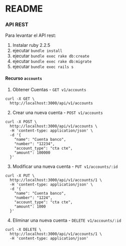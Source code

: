 # README

### API REST

Para levantar el API rest:

1. Instalar ruby 2.2.5
2. ejecutar `bundle install`
3. ejecutar `bundle exec rake db:create`
4. ejecutar `bundle exec rake db:migrate`
4. ejecutar `bundle exec rails s`

#### Recurso `accounts`

1. Obtener Cuentas - `GET v1/accounts`

```
curl -X GET \
  http://localhost:3000/api/v1/accounts
```

2. Crear una nueva cuenta - `POST v1/accounts`

```
curl -X POST \
  http://localhost:3000/api/v1/accounts \
  -H 'content-type: application/json' \
  -d '{
    "name": "Cuenta banco",
    "number": "12234",
    "account_type": "cta cte",
    "amount": 100000
  }'
```

3. Modificar una nueva cuenta - `PUT v1/accounts/:id`

```
curl -X PUT \
  http://localhost:3000/api/v1/accounts/1 \
  -H 'content-type: application/json' \
  -d '{
    "name": "Cuenta banco",
    "number": "1224",
    "account_type": "cta cte",
    "amount": 1000
  }'
```

4. Eliminar una nueva cuenta - `DELETE v1/accounts/:id`

```
curl -X DELETE \
  http://localhost:3000/api/v1/accounts/1 \
  -H 'content-type: application/json'
```

